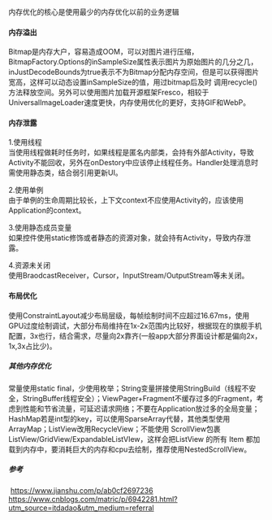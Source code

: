 内存优化的核心是使用最少的内存优化以前的业务逻辑
#### 内存溢出
Bitmap是内存大户，容易造成OOM，可以对图片进行压缩，BitmapFactory.Options的inSampleSize属性表示图片为原始图片的几分之几，
inJustDecodeBounds为true表示不为Bitmap分配内存空间，但是可以获得图片宽高，这样可以动态设置inSampleSize的值，用过bitmap后及时
调用recycle()方法释放空间。另外可以使用图片加载开源框架Fresco，相较于UniversalImageLoader速度更快，内存使用优化的更好，支持GIF和WebP。<p>
#### 内存泄露
1.使用线程<br>
当使用线程做耗时任务时，如果线程是匿名内部类，会持有外部Activity，导致Activity不能回收，另外在onDestory中应该停止线程任务。Handler处理消息时需使用静态类，结合弱引用更新UI。<p>
2.使用单例<br>
由于单例的生命周期比较长，上下文context不应使用Activity的，应该使用Application的context。<p>
3.使用静态成员变量<br>
如果控件使用static修饰或者静态的资源对象，就会持有Activity，导致内存泄露。<p>
4.资源未关闭<br>
使用BraodcastReceiver，Cursor，InputStream/OutputStream等未关闭。<p>
#### 布局优化
使用ConstraintLayout减少布局层级，每帧绘制时间不应超过16.67ms，使用GPU过度绘制调试，大部分布局维持在1x-2x范围内比较好，根据现在的旗舰手机配置，3x也行，结合需求，尽量向2x靠齐(一般app大部分界面设计都是偏向2x，1x,3x占比少)。
##### 其他内存优化
常量使用static final，少使用枚举；String变量拼接使用StringBuild（线程不安全，StringBuffer线程安全）；ViewPager+Fragment不缓存过多的Fragment，考虑到性能和节省流量，可延迟请求网络；不要在Application放过多的全局变量；HashMap若是int型的key，可以使用SparseArray代替，其他类型使用ArrayMap；ListView改用RecycleView；不能使用 ScrollView包裹ListView/GridView/ExpandableListVIew，这样会把ListView 的所有 Item 都加载到内存中，要消耗巨大的内存和cpu去绘制，推荐使用NestedScrollView。<p>
 ##### 参考
  https://www.jianshu.com/p/ab0cf2697236<br>
  https://www.cnblogs.com/matric/p/6942281.html?utm_source=itdadao&utm_medium=referral

